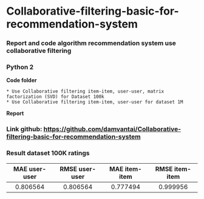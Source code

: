 # Collaborative-filtering-basic-for-recommendation-system

### Report and code algorithm recommendation system use collaborative filtering

### Python 2

**Code folder**

	* Use Collaborative filtering item-item, user-user, matrix factorization (SVD) for Dataset 100k 
	* Use Collaborative filtering item-item, user-user for dataset 1M

**Report**


### Link github: https://github.com/damvantai/Collaborative-filtering-basic-for-recommendation-system


### Result dataset 100K ratings

| MAE user-user	| RMSE user-user | MAE item-item	| RMSE item-item |
| :------------:|:--------------:| :--------------: | :------------: |	
| 0.806564      | 0.806564       | 0.777494         | 0.999956       |
